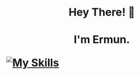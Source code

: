 <h1 align='center'>Hey There! 👋<h1>
<p align='center'>I'm Ermun.</p>

[![My Skills](https://skillicons.dev/icons?i=js,html,css,python,flask,docker,git,bash,aws,linux,discord,mysql)](https://skillicons.dev)


